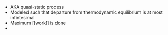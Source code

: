- AKA quasi-static process
- Modeled such that departure from thermodynamic equilibrium is at most infintesimal
- Maximum [[work]] is done
- 